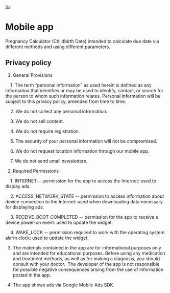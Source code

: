 [ru](ru.html)

# Mobile app

Pregnancy Calculator (Childbirth Date) intended to calculate due date via different methods and using different parameters.

## Privacy policy

1. General Provisions

    1. The term “personal information” as used herein is defined as any information that identifies or may be used to identify, contact, or search for the person to whom such information relates. Personal information will be subject to this privacy policy, amended from time to time.

    2. We do not collect any personal information.

    3. We do not sell content.

    4. We do not require registration.

    5. The security of your personal information will not be compromised.

    6. We do not request location information through our mobile app.

    7. We do not send email newsletters.

2. Required Permissions

    1. INTERNET -- permission for the app to access the Internet: used to display ads.

    2. ACCESS_NETWORK_STATE -- permission to access information about device connection to the Internet: used when downloading data necessary for displaying ads.

    3. RECEIVE_BOOT_COMPLETED -- permission for the app to receive a device power-on event: used to update the widget.

    4. WAKE_LOCK -- permission required to work with the operating system alarm clock: used to update the widget.

3. The materials contained in the app are for informational purposes only and are intended for educational purposes. Before using any medication and treatment methods, as well as for making a diagnosis, you should consult with your doctor.
 The developer of the app is not responsible for possible negative consequences arising from the use of information posted in the app.

4. The app shows ads via Google Mobile Ads SDK.
